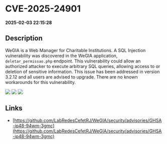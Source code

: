 # CVE-2025-24901

**2025-02-03 22:15:28**

## Description
WeGIA is a Web Manager for Charitable Institutions. A SQL Injection vulnerability was discovered in the WeGIA application, `deletar_permissao.php` endpoint. This vulnerability could allow an authorized attacker to execute arbitrary SQL queries, allowing access to  or deletion of sensitive information. This issue has been addressed in version 3.2.12 and all users are advised to upgrade. There are no known workarounds for this vulnerability.

![](https://img.shields.io/static/v1?label=Score&message=9.4&color=red)
![](https://img.shields.io/static/v1?label=Severity&message=CRITICAL&color=red)
![](https://img.shields.io/static/v1?label=CWE&message=SQL&color=green)

## Links
- [https://github.com/LabRedesCefetRJ/WeGIA/security/advisories/GHSA-jp48-94wm-3gmc](https://github.com/LabRedesCefetRJ/WeGIA/security/advisories/GHSA-jp48-94wm-3gmc)
